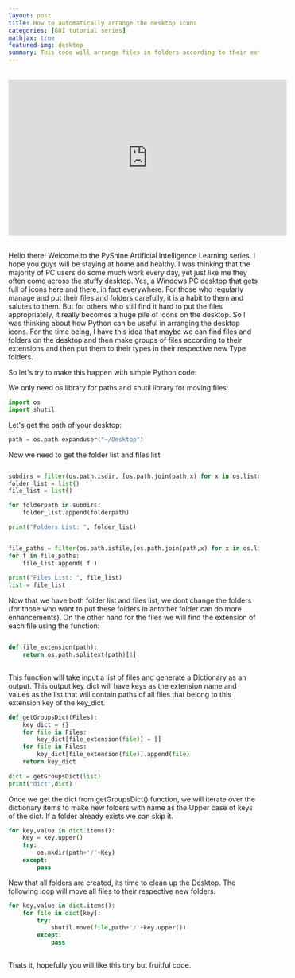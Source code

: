 ```yaml
---
layout: post
title: How to automatically arrange the desktop icons
categories: [GUI tutorial series]
mathjax: true
featured-img: desktop
summary: This code will arrange files in folders according to their extension to keep windows desktop nice and tidy
---
```


<br>
<div align="center">
<iframe width="560" height="315" src="https://www.youtube.com/embed/G6mRODrE6YY" frameborder="0" allow="accelerometer; autoplay; clipboard-write; encrypted-media; gyroscope; picture-in-picture" allowfullscreen></iframe>
</div>
<br>

Hello there! Welcome to the PyShine Artificial Intelligence Learning series. I hope you guys will be staying at home and healthy. I was thinking that the majority of PC users do some much work every day, yet just like me they often come across the stuffy desktop. Yes, a Windows PC desktop that gets full of icons here and there, in fact everywhere. For those who regularly manage and put their files and folders carefully, it is a habit to them and salutes to them. But for others who still find it hard to put the files appropriately, it really becomes a huge pile of icons on the desktop. So I was thinking about how Python can be useful in arranging the desktop icons. For the time being, I have this idea that maybe we can find files and folders on the desktop and then make groups of files according to their extensions and then put them to their types in their respective new Type folders.

So let's try to make this happen with simple Python code:

We only need os library for paths and shutil library for moving files:

```python 
import os
import shutil
```
Let's get the path of your desktop:

```python 
path = os.path.expanduser("~/Desktop")
```
Now we need to get the folder list and files list

```python 

subdirs = filter(os.path.isdir, [os.path.join(path,x) for x in os.listdir(path)])
folder_list = list()
file_list = list()

for folderpath in subdirs:
	folder_list.append(folderpath)

print("Folders List: ", folder_list)


file_paths = filter(os.path.isfile,[os.path.join(path,x) for x in os.listdir(path)])
for f in file_paths:
	file_list.append( f )
	
print("Files List: ", file_list)
list = file_list


```
Now that we have both folder list and files list, we dont change the folders (for those who want to put these folders in antother folder can do more enhancements). On the other hand for the files we will find the extension of each file using the function:

```python

def file_extension(path): 
	return os.path.splitext(path)[1] 
	

```
This function will take input a list of files and generate a Dictionary as an output. This output key_dict will have keys as the extension name and values as the list that will contain paths of all files that belong to this extension key of the key_dict.

```python
def getGroupsDict(Files):
	key_dict = {}
	for file in Files:
		key_dict[file_extension(file)] = []
	for file in Files:
		key_dict[file_extension(file)].append(file)
	return key_dict
	
dict = getGroupsDict(list)
print("dict",dict)
```
Once we get the dict from getGroupsDict() function, we will iterate over the dictionary items to make new folders with name as the Upper case of keys of the dict. If a folder already exists we can skip it.

```python
for key,value in dict.items():
	Key = key.upper()
	try:
		os.mkdir(path+'/'+Key)
	except:
		pass
```
Now that all folders are created, its time to clean up the Desktop. The following loop will move all files to their respective new folders.

```python
for key,value in dict.items():
	for file in dict[key]:
		try:
			shutil.move(file,path+'/'+key.upper()) 
		except:
			pass
		


```
Thats it, hopefully you will like this tiny but fruitful code. 








	
